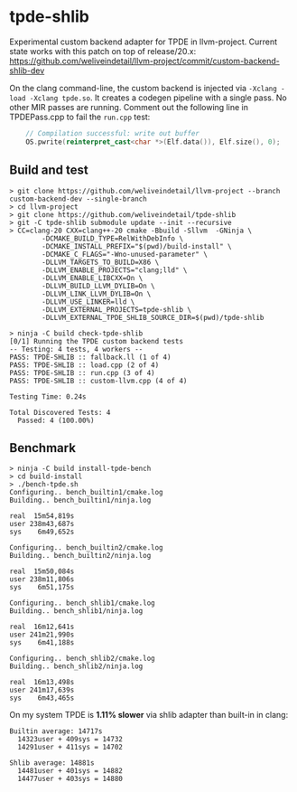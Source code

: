 # tpde-shlib

Experimental custom backend adapter for TPDE in llvm-project. Current state works with this patch on top of release/20.x: https://github.com/weliveindetail/llvm-project/commit/custom-backend-shlib-dev

On the clang command-line, the custom backend is injected via `-Xclang -load -Xclang tpde.so`. It creates a codegen pipeline with a single pass. No other MIR passes are running. Comment out the following line in TPDEPass.cpp to fail the `run.cpp` test:

```cpp
    // Compilation successful: write out buffer
    OS.pwrite(reinterpret_cast<char *>(Elf.data()), Elf.size(), 0);
```

## Build and test

```
> git clone https://github.com/weliveindetail/llvm-project --branch custom-backend-dev --single-branch
> cd llvm-project
> git clone https://github.com/weliveindetail/tpde-shlib
> git -C tpde-shlib submodule update --init --recursive
> CC=clang-20 CXX=clang++-20 cmake -Bbuild -Sllvm  -GNinja \
        -DCMAKE_BUILD_TYPE=RelWithDebInfo \
        -DCMAKE_INSTALL_PREFIX="$(pwd)/build-install" \
        -DCMAKE_C_FLAGS="-Wno-unused-parameter" \
        -DLLVM_TARGETS_TO_BUILD=X86 \
        -DLLVM_ENABLE_PROJECTS="clang;lld" \
        -DLLVM_ENABLE_LIBCXX=On \
        -DLLVM_BUILD_LLVM_DYLIB=On \
        -DLLVM_LINK_LLVM_DYLIB=On \
        -DLLVM_USE_LINKER=lld \
        -DLLVM_EXTERNAL_PROJECTS=tpde-shlib \
        -DLLVM_EXTERNAL_TPDE_SHLIB_SOURCE_DIR=$(pwd)/tpde-shlib

> ninja -C build check-tpde-shlib
[0/1] Running the TPDE custom backend tests
-- Testing: 4 tests, 4 workers --
PASS: TPDE-SHLIB :: fallback.ll (1 of 4)
PASS: TPDE-SHLIB :: load.cpp (2 of 4)
PASS: TPDE-SHLIB :: run.cpp (3 of 4)
PASS: TPDE-SHLIB :: custom-llvm.cpp (4 of 4)

Testing Time: 0.24s

Total Discovered Tests: 4
  Passed: 4 (100.00%)
```

## Benchmark

```
> ninja -C build install-tpde-bench
> cd build-install
> ./bench-tpde.sh
Configuring.. bench_builtin1/cmake.log
Building.. bench_builtin1/ninja.log

real  15m54,819s
user 238m43,687s
sys    6m49,652s

Configuring.. bench_builtin2/cmake.log
Building.. bench_builtin2/ninja.log

real  15m50,084s
user 238m11,806s
sys    6m51,175s

Configuring.. bench_shlib1/cmake.log
Building.. bench_shlib1/ninja.log

real  16m12,641s
user 241m21,990s
sys    6m41,188s

Configuring.. bench_shlib2/cmake.log
Building.. bench_shlib2/ninja.log

real  16m13,498s
user 241m17,639s
sys    6m43,465s
```

On my system TPDE is **1.11% slower** via shlib adapter than built-in in clang:
```
Builtin average: 14717s
  14323user + 409sys = 14732
  14291user + 411sys = 14702

Shlib average: 14881s
  14481user + 401sys = 14882
  14477user + 403sys = 14880
```
